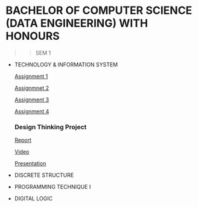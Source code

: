 # BACHELOR OF COMPUTER SCIENCE (DATA ENGINEERING) WITH HONOURS

>> SEM 1
* TECHNOLOGY & INFORMATION SYSTEM

  [Assignment 1](https://github.com/firzanabadrus/SECPH-1/blob/main/SECP1513-Technology%26Information%20System/Career%20Development%20Poster.pdf)

  [Assignmnet 2](https://youtu.be/EDu7X31AlpE?si=Y5dywFeZyrIm0iLe)

  [Assignment 3](https://github.com/firzanabadrus/SECPH-1/blob/main/SECP1513-Technology%26Information%20System/Newsletter%20on%20Industrial%20Visit%20Petronas-Huawei.pdf)

  [Assignment 4](https://github.com/firzanabadrus/SECPH-1/blob/main/SECP1513-Technology%26Information%20System/Report%20on%20Industries%20Talk%202a_%20System%20Development%20%40%20Credence%20(TM%20Subsidiary).pdf)

  ### Design Thinking Project
  [Report](https://github.com/firzanabadrus/SECPH-1/blob/main/SECP1513-Technology%26Information%20System/Report%20Design-Thinking%20Computer%20Hardware.pdf)

  [Video](https://youtu.be/14FR-S98dzE?si=VDcp-4SRphfMaOYg)

  [Presentation](https://github.com/firzanabadrus/SECPH-1/blob/main/SECP1513-Technology%26Information%20System/Report%20Design-Thinking%20Computer%20Hardware.pdf)

* DISCRETE STRUCTURE
* PROGRAMMING TECHNIQUE I
* DIGITAL LOGIC
